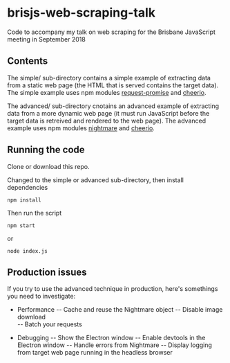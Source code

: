 # brisjs-web-scraping-talk

Code to accompany my talk on web scraping for the Brisbane JavaScript meeting in September 2018

## Contents

The simple/ sub-directory contains a simple example of extracting data from a static web page (the HTML that is served contains the target data). The simple example uses npm modules [request-promise](https://npmjs.com/package/request-promise) and [cheerio](https://npmjs.com/package/cheerio).

The advanced/ sub-directory cnotains an advanced example of extracting data from a more dynamic web page (it must run JavaScript before the target data is retreived and rendered to the web page). The advanced example uses npm modules [nightmare](https://npmjs.com/package/nightmare) and [cheerio](https://npmjs.com/package/cheerio).

## Running the code

Clone or download this repo.

Changed to the simple or advanced sub-directory, then install dependencies

    npm install

Then run the script

    npm start

or

    node index.js


## Production issues

If you try to use the advanced technique in production, here's somethings you need to investigate:

- Performance
-- Cache and reuse the Nightmare object
-- Disable image download	
-- Batch your requests

- Debugging
-- Show the Electron window
-- Enable devtools in the Electron window
-- Handle errors from Nightmare
-- Display logging from target web page running in the headless browser

